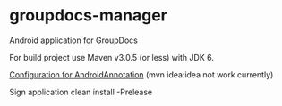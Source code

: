 groupdocs-manager
=================

Android application for GroupDocs

For build project use Maven v3.0.5 (or less) with JDK 6.

[Configuration for AndroidAnnotation](http://gdogaru.blogspot.com/2013/02/update-intellij-12-android-annotations.html) (mvn idea:idea not work currently)

Sign application
clean install -Prelease


